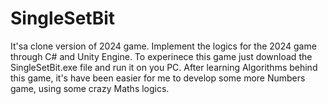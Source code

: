 # SingleSetBit
It'sa clone version of 2024 game. Implement the logics for the 2024 game through C# and Unity Engine. 
To experinece this game just download the SingleSetBit.exe file and run it on you PC.
After learning Algorithms behind this game, it's have been easier for me to develop some more 
Numbers game, using some crazy Maths logics.
